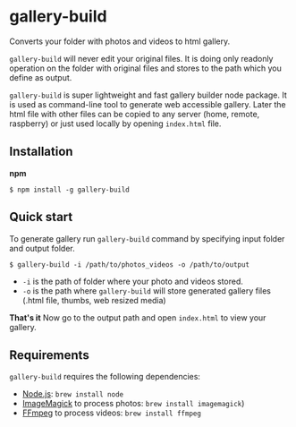 # gallery-build
Converts your folder with photos and videos to html gallery.

`gallery-build` will never edit your original files. It is doing only readonly operation on the folder with original files and stores to the path which you define as output. 

`gallery-build` is super lightweight and fast gallery builder node package. It is used as command-line tool to generate web accessible gallery. Later the html file with other files can be copied to any server (home, remote, raspberry) or just used locally by opening `index.html` file.

## Installation

**npm**

```$ npm install -g gallery-build```

## Quick start

To generate gallery run `gallery-build` command by specifying input folder and output folder. 

```$ gallery-build -i /path/to/photos_videos -o /path/to/output```

- `-i` is the path of folder where your photo and videos stored.
- `-o` is the path where `gallery-build` will store generated gallery files (.html file, thumbs, web resized media)

**That's it** Now go to the output path and open `index.html` to view your gallery.

## Requirements

`gallery-build` requires the following dependencies:
- [Node.js](http://nodejs.org/): `brew install node`
- [ImageMagick](https://imagemagick.org/) to process photos: `brew install imagemagick`)
- [FFmpeg](http://www.ffmpeg.org/) to process videos: `brew install ffmpeg`
